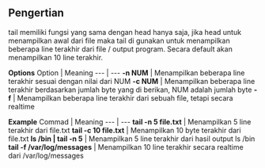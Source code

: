 ## Pengertian

tail memiliki fungsi yang sama dengan head hanya saja, jika head untuk menampilkan awal dari file maka tail di gunakan untuk menampilkan beberapa line terakhir dari file / output program. Secara default akan menampilkan 10 line terakhir.

**Options**
Option | Meaning
--- | ---
**-n NUM** | Menampilkan beberapa line terakhir sesuai dengan nilai dari NUM
**-c NUM** | Menampilkan beberapa line terakhir berdasarkan jumlah byte yang di berikan, NUM adalah jumlah byte
**-f** | Menampilkan beberapa line terakhir dari sebuah file, tetapi secara realtime

**Example**
Commad | Meaning
--- | ---
**tail -n 5 file.txt** | Menampilkan 5 line terakhir dari file.txt
**tail -c 10 file.txt** | Menampilkan 10 byte terakhir dari file.txt
**ls /bin \| tail -n 5** | Menampilkan 5 line terakhir dari hasil output ls /bin
**tail -f /var/log/messages** | Menampilkan 10 line terakhir secara realtime dari /var/log/messages